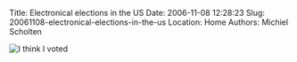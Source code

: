 Title: Electronical elections in the US
Date: 2006-11-08 12:28:23
Slug: 20061108-electronical-elections-in-the-us
Location: Home
Authors: Michiel Scholten

<div class="content-image"><div><img src="http://aquariusoft.org/~mbscholt/images/content/ithinkivoted.jpg" alt="I think I voted" title="I think I voted" /></div></div>
<br style="clear: both;" />